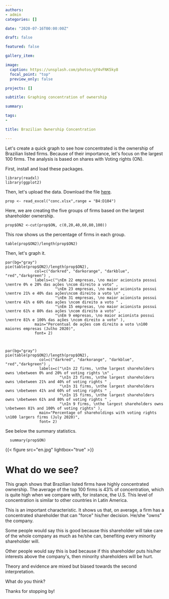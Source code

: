 ```yaml
---
authors:
- admin
categories: []

date: "2020-07-16T00:00:00Z"

draft: false

featured: false

gallery_item:

image:
  caption: https://unsplash.com/photos/gY4vFNK5ky8
  focal_point: "top"
  preview_only: false

projects: []

subtitle: Graphing concentration of ownership 

summary: 

tags:
- 

title: Brazilian Ownership Concentration

---
```


Let's create a quick graph to see how concentrated is the ownership of Brazilian listed firms. Because of their importance, let's focus on the largest 100 firms. The analysis is based on shares with Voting rights (ON).

First, install and load these packages.

    library(readxl)
    library(ggplot2)
    

Then, let's upload the data. Download the file [here](https://doi.org/10.7910/DVN/OCSFBV).

    prop <- read_excel("conc.xlsx",range = "B4:D104")

Here, we are creating the five groups of firms based on the largest shareholder ownership.

    prop$ON2 <-cut(prop$ON, c(0,20,40,60,80,100))

This row shows us the percentage of firms in each group.

    table(prop$ON2)/length(prop$ON2)
    
Then, let's graph it.  
    
    par(bg="gray") 
    pie(table(prop$ON2)/length(prop$ON2),
                 col=c("darkred", "darkorange", "darkblue", "red","darkgreen") , 
                 labels=c("\nEm 22 empresas, \no maior acionista possui \nentre 0% e 20% das ações \ncom direito a voto" ,
                          "\nEm 23 empresas, \no maior acionista possui \nentre 21% e 40% das ações\ncom direito a voto \n" ,
                          "\nEm 31 empresas, \no maior acionista possui \nentre 41% e 60% das ações \ncom direito a voto " ,
                          "\nEm 15 empresas, \no maior acionista possui \nentre 61% e 80% das ações \ncom direito a voto" ,
                          "\nEm 9 empresas, \no maior acionista possui \nentre 81% e 100% das ações \ncom direito a voto" ), 
                 main="Percentual de ações com direito a voto \n100 maiores empresas (Julho 2020)",
                 font= 2)



    par(bg="gray") 
    pie(table(prop$ON2)/length(prop$ON2),
                   col=c("darkred", "darkorange", "darkblue", "red","darkgreen") , 
                   labels=c("\nIn 22 firms, \nthe largest shareholders owns \nbetween 0% and 20% of voting rights \n" ,
                            "\nIn 23 firms, \nthe largest shareholders owns \nbetween 21% and 40% of voting rights " ,
                            "\nIn 31 firms, \nthe largest shareholders owns \nbetween 41% and 60% of voting rights " ,
                            "\nIn 15 firms, \nthe largest shareholders owns \nbetween 61% and 80% of voting rights " ,
                            "\nIn 9 firms, \nthe largest shareholders owns \nbetween 81% and 100% of voting rights" ), 
                   main="Percentage of shareholdings with voting rights \n100 largers firms (July 2020)",
                   font= 2)

See below the summary statistics.

      summary(prop$ON)           


{{< figure src="en.jpg" lightbox="true" >}}



# What do we see?       
                 
This graph shows that Brazilian listed firms have highly concentrated ownership. The average of the top 100 firms is 43% of concentration, which is quite high when we compare with, for instance, the U.S. This level of concentration is similar to other countries in Latin America.

This is an important characteristic. It shows us that, on average, a firm has a concentrated shareholder that can "force" his/her decision. He/she "owns" the company. 

Some people would say this is good because this shareholder will take care of the whole company as much as he/she can, benefiting every minority shareholder will.

Other people would say this is bad because if this shareholder puts his/her interests above the company's, then minority shareholders will be hurt.


Theory and evidence are mixed but biased towards the second interpretation.

What do you think?

Thanks for stopping by! 


